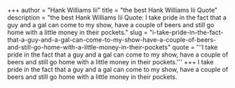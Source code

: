 +++
author = "Hank Williams Iii"
title = "the best Hank Williams Iii Quote"
description = "the best Hank Williams Iii Quote: I take pride in the fact that a guy and a gal can come to my show, have a couple of beers and still go home with a little money in their pockets."
slug = "i-take-pride-in-the-fact-that-a-guy-and-a-gal-can-come-to-my-show-have-a-couple-of-beers-and-still-go-home-with-a-little-money-in-their-pockets"
quote = '''I take pride in the fact that a guy and a gal can come to my show, have a couple of beers and still go home with a little money in their pockets.'''
+++
I take pride in the fact that a guy and a gal can come to my show, have a couple of beers and still go home with a little money in their pockets.
